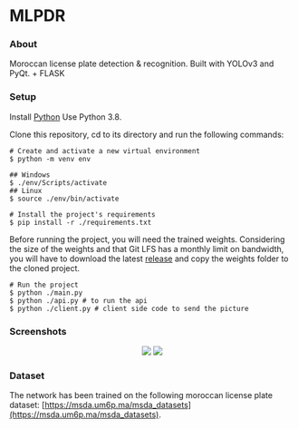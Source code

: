# MLPDR
### About
Moroccan license plate detection &amp; recognition. Built with YOLOv3 and PyQt. + FLASK 
### Setup
Install [Python](https://www.python.org/downloads/) Use Python 3.8.

Clone this repository, cd to its directory and run the following commands:
```
# Create and activate a new virtual environment
$ python -m venv env

## Windows
$ ./env/Scripts/activate
## Linux
$ source ./env/bin/activate

# Install the project's requirements
$ pip install -r ./requirements.txt
```

Before running the project, you will need the trained weights. Considering the size of the weights and that Git LFS has a monthly limit on bandwidth, you will have to download the latest [release](https://github.com/HamzaEzzRa/MLPDR/releases/tag/v1.0.0-beta) and copy the weights folder to the cloned project.

```
# Run the project
$ python ./main.py
$ python ./api.py # to run the api
$ python ./client.py # client side code to send the picture 
```

### Screenshots
<p align="center">
  <img src="https://i.imgur.com/f7evHhw.png" />
  <img src="https://imgbox.com/7DmywAEM" />
  
</p>

### Dataset
The network has been trained on the following moroccan license plate dataset: [https://msda.um6p.ma/msda_datasets](https://msda.um6p.ma/msda_datasets).
